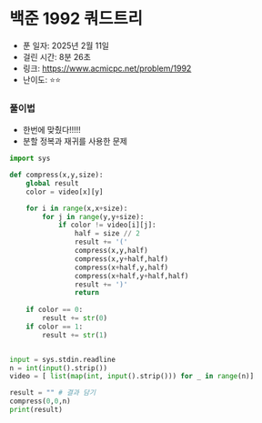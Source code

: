 # 백준 1992 쿼드트리

- 푼 일자: 2025년 2월 11일
- 걸린 시간: 8분 26초
- 링크: https://www.acmicpc.net/problem/1992
- 난이도: ⭐️⭐️

### 풀이법 
- 한번에 맞췄다!!!!!
- 분할 정복과 재귀를 사용한 문제

```py
import sys

def compress(x,y,size):
    global result
    color = video[x][y]

    for i in range(x,x+size):
        for j in range(y,y+size):
            if color != video[i][j]:
                half = size // 2
                result += '('
                compress(x,y,half)
                compress(x,y+half,half)
                compress(x+half,y,half)
                compress(x+half,y+half,half)
                result += ')'
                return
    
    if color == 0:
        result += str(0)
    if color == 1:
        result += str(1)


input = sys.stdin.readline
n = int(input().strip())
video = [ list(map(int, input().strip())) for _ in range(n)]

result = "" # 결과 담기
compress(0,0,n)
print(result)
```